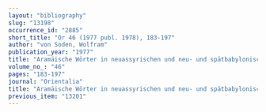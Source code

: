 ```yaml
---
layout: "bibliography"
slug: "13198"
occurrence_id: "2885"
short_title: "Or 46 (1977 publ. 1978), 183-197"
author: "von Soden, Wolfram"
publication_year: "1977"
title: "Aramäische Wörter in neuassyrischen und neu- und spätbabylonischen Texten. Ein Vorbericht. III"
volume_no_: "46"
pages: "183-197"
journal: "Orientalia"
title: "Aramäische Wörter in neuassyrischen und neu- und spätbabylonischen Texten. Ein Vorbericht. III"
previous_item: "13201"
---
```

